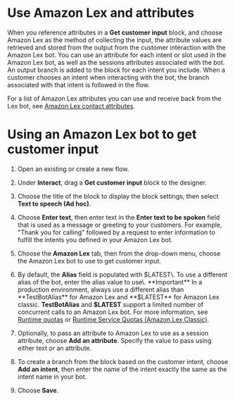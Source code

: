 # Use Amazon Lex and attributes<a name="attribs-cust-input-lex-bot"></a>

When you reference attributes in a **Get customer input** block, and choose Amazon Lex as the method of collecting the input, the attribute values are retrieved and stored from the output from the customer interaction with the Amazon Lex bot\. You can use an attribute for each intent or slot used in the Amazon Lex bot, as well as the sessions attributes associated with the bot\. An output branch is added to the block for each intent you include\. When a customer chooses an intent when interacting with the bot, the branch associated with that intent is followed in the flow\.

For a list of Amazon Lex attributes you can use and receive back from the Lex bot, see [Amazon Lex contact attributes](connect-attrib-list.md#attribs-lex-table)\.

# Using an Amazon Lex bot to get customer input

1. Open an existing or create a new flow\.

1. Under **Interact**, drag a **Get customer input** block to the designer\.

1. Choose the title of the block to display the block settings, then select **Text to speech \(Ad hoc\)**\.

1. Choose **Enter text**, then enter text in the **Enter text to be spoken** field that is used as a message or greeting to your customers\. For example, "Thank you for calling" followed by a request to enter information to fulfill the intents you defined in your Amazon Lex bot\.

1. Choose the **Amazon Lex** tab, then from the drop\-down menu, choose the Amazon Lex bot to use to get customer input\.

1. By default, the **Alias** field is populated with $LATEST\. To use a different alias of the bot, enter the alias value to use\.
**Important**  
In a production environment, always use a different alias than **TestBotAlias** for Amazon Lex and **$LATEST** for Amazon Lex classic\. **TestBotAlias** and **$LATEST** support a limited number of concurrent calls to an Amazon Lex bot\. For more information, see [Runtime quotas](https://docs.aws.amazon.com/lexv2/latest/dg/quotas.html#quotas-service) or [Runtime Service Quotas \(Amazon Lex Classic\)](https://docs.aws.amazon.com/lex/latest/dg/gl-limits.html#gl-limits-runtime)\.

1. Optionally, to pass an attribute to Amazon Lex to use as a session attribute, choose **Add an attribute**\. Specify the value to pass using either text or an attribute\.

1. To create a branch from the block based on the customer intent, choose **Add an intent**, then enter the name of the intent exactly the same as the intent name in your bot\.

1. Choose **Save**\.